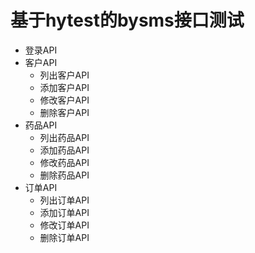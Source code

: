 # 基于hytest的bysms接口测试

- 登录API
- 客户API
  - 列出客户API
  - 添加客户API
  - 修改客户API
  - 删除客户API
- 药品API
  - 列出药品API
  - 添加药品API
  - 修改药品API
  - 删除药品API
- 订单API
  - 列出订单API
  - 添加订单API
  - 修改订单API
  - 删除订单API
